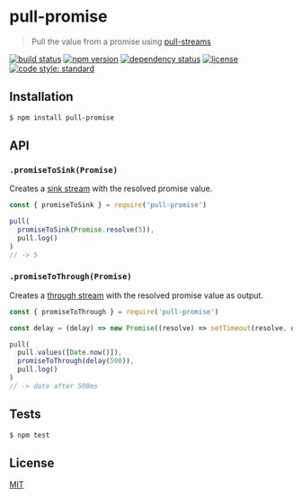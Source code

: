 # pull-promise

> Pull the value from a promise using [pull-streams](https://pull-stream.github.io/)

[![build status](https://img.shields.io/travis/queckezz/pull-promise.svg?style=flat-square)](https://travis-ci.org/queckezz/pull-promise)
[![npm version](https://img.shields.io/npm/v/pull-promise.svg?style=flat-square)](https://npmjs.org/package/pull-promise)
[![dependency status](https://img.shields.io/david/queckezz/pull-promise.svg?style=flat-square)](https://david-dm.org/queckezz/pull-promise)
[![license](https://img.shields.io/npm/l/pull-promise.svg?style=flat-square)](./license)
[![code style: standard](https://img.shields.io/badge/code-standard-brightgreen.svg?style=flat-square)](https://github.com/feross/standard)

## Installation

```bash
$ npm install pull-promise
```

## API

### `.promiseToSink(Promise)`

Creates a [sink stream](https://github.com/pull-stream/pull-stream/blob/master/docs/sinks/index.md) with the resolved promise value.

```js
const { promiseToSink } = require('pull-promise')

pull(
  promiseToSink(Promise.resolve(5)),
  pull.log()
)
// -> 5
```

### `.promiseToThrough(Promise)`

Creates a [through stream](https://github.com/pull-stream/pull-stream/blob/master/docs/throughs/index.md) with the resolved promise value as output.

```js
const { promiseToThrough } = require('pull-promise')

const delay = (delay) => new Promise((resolve) => setTimeout(resolve, delay))

pull(
  pull.values([Date.now()]),
  promiseToThrough(delay(500)),
  pull.log()
)
// -> date after 500ms
```

## Tests

```bash
$ npm test 
```

## License

[MIT](./license)

